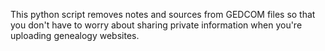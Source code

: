 This python script removes notes and sources from GEDCOM files so that you don't have to worry about sharing private information when you're uploading genealogy websites.
